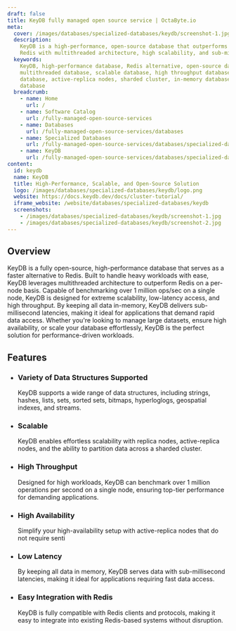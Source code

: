 ```yaml
---
draft: false
title: KeyDB fully managed open source service | OctaByte.io
meta:
  cover: /images/databases/specialized-databases/keydb/screenshot-1.jpg
  description:
    KeyDB is a high-performance, open-source database that outperforms
    Redis with multithreaded architecture, high scalability, and sub-millisecond latencies.
  keywords:
    KeyDB, high-performance database, Redis alternative, open-source database,
    multithreaded database, scalable database, high throughput database, low-latency
    database, active-replica nodes, sharded cluster, in-memory database, high-availability
    database
  breadcrumb:
    - name: Home
      url: /
    - name: Software Catalog
      url: /fully-managed-open-source-services
    - name: Databases
      url: /fully-managed-open-source-services/databases
    - name: Specialized Databases
      url: /fully-managed-open-source-services/databases/specialized-databases
    - name: KeyDB
      url: /fully-managed-open-source-services/databases/specialized-databases/keydb
content:
  id: keydb
  name: KeyDB
  title: High-Performance, Scalable, and Open-Source Solution
  logo: /images/databases/specialized-databases/keydb/logo.png
  website: https://docs.keydb.dev/docs/cluster-tutorial/
  iframe_website: /website/databases/specialized-databases/keydb
  screenshots:
    - /images/databases/specialized-databases/keydb/screenshot-1.jpg
    - /images/databases/specialized-databases/keydb/screenshot-2.jpg
---
```


## Overview

KeyDB is a fully open-source, high-performance database that serves as a faster alternative to Redis. Built to handle heavy workloads with ease, KeyDB leverages multithreaded architecture to outperform Redis on a per-node basis. Capable of benchmarking over 1 million ops/sec on a single node, KeyDB is designed for extreme scalability, low-latency access, and high throughput. By keeping all data in-memory, KeyDB delivers sub-millisecond latencies, making it ideal for applications that demand rapid data access. Whether you're looking to manage large datasets, ensure high availability, or scale your database effortlessly, KeyDB is the perfect solution for performance-driven workloads.

## Features

- ### Variety of Data Structures Supported

  KeyDB supports a wide range of data structures, including strings, hashes, lists, sets, sorted sets, bitmaps, hyperloglogs, geospatial indexes, and streams.

- ### Scalable

  KeyDB enables effortless scalability with replica nodes, active-replica nodes, and the ability to partition data across a sharded cluster.

- ### High Throughput

  Designed for high workloads, KeyDB can benchmark over 1 million operations per second on a single node, ensuring top-tier performance for demanding applications.

- ### High Availability

  Simplify your high-availability setup with active-replica nodes that do not require senti

- ### Low Latency

  By keeping all data in memory, KeyDB serves data with sub-millisecond latencies, making it ideal for applications requiring fast data access.

- ### Easy Integration with Redis

  KeyDB is fully compatible with Redis clients and protocols, making it easy to integrate into existing Redis-based systems without disruption.
